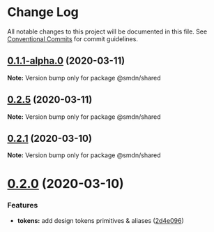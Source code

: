 # Change Log

All notable changes to this project will be documented in this file.
See [Conventional Commits](https://conventionalcommits.org) for commit guidelines.

## [0.1.1-alpha.0](https://github.com/samsoedien/smdn-design-system/tree/master/packages/shared/compare/v0.2.5...v0.1.1-alpha.0) (2020-03-11)

**Note:** Version bump only for package @smdn/shared





## [0.2.5](https://github.com/samsoedien/smdn-design-system/tree/master/packages/shared/compare/v0.2.4...v0.2.5) (2020-03-11)

**Note:** Version bump only for package @smdn/shared





## [0.2.1](https://github.com/samsoedien/smdn-design-system/tree/master/packages/shared/compare/v0.2.0...v0.2.1) (2020-03-10)

**Note:** Version bump only for package @smdn/shared





# [0.2.0](https://github.com/samsoedien/smdn-design-system/tree/master/packages/shared/compare/v1.1.0...v0.2.0) (2020-03-10)


### Features

* **tokens:** add design tokens primitives & aliases ([2d4e096](https://github.com/samsoedien/smdn-design-system/tree/master/packages/shared/commit/2d4e09693149f5e7859a8841dbdcaa95ecbb93d2))
